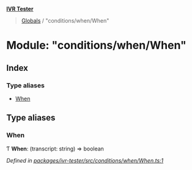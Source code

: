 **[IVR Tester](../README.md)**

> [Globals](../README.md) / "conditions/when/When"

# Module: "conditions/when/When"

## Index

### Type aliases

* [When](_conditions_when_when_.md#when)

## Type aliases

### When

Ƭ  **When**: (transcript: string) => boolean

*Defined in [packages/ivr-tester/src/conditions/when/When.ts:1](https://github.com/SketchingDev/ivr-tester/blob/19f91d1/packages/ivr-tester/src/conditions/when/When.ts#L1)*
